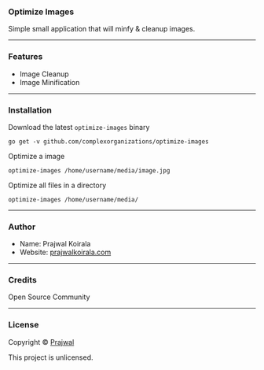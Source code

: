 ### Optimize Images

Simple small application that will minfy & cleanup images.

---
### Features
- Image Cleanup
- Image Minification

---
### Installation
Download the latest `optimize-images` binary
```
go get -v github.com/complexorganizations/optimize-images
```
Optimize a image
```
optimize-images /home/username/media/image.jpg
```
Optimize all files in a directory
```
optimize-images /home/username/media/
```

---
### Author
* Name: Prajwal Koirala
* Website: [prajwalkoirala.com](https://www.prajwalkoirala.com)

---	
### Credits
Open Source Community

---
### License
Copyright © [Prajwal](https://github.com/prajwal-koirala)

This project is unlicensed.
